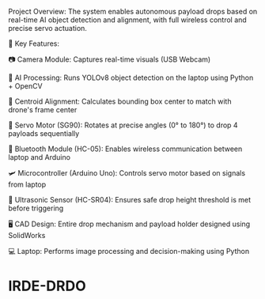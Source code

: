 Project Overview: The system enables autonomous payload drops based on real-time AI object detection and alignment, with full wireless control and precise servo actuation.

📌 Key Features:

📷 Camera Module: Captures real-time visuals (USB Webcam)

🧠 AI Processing: Runs YOLOv8 object detection on the laptop using Python + OpenCV

🎯 Centroid Alignment: Calculates bounding box center to match with drone's frame center

🔄 Servo Motor (SG90): Rotates at precise angles (0° to 180°) to drop 4 payloads sequentially

📡 Bluetooth Module (HC-05): Enables wireless communication between laptop and Arduino

🛩 Microcontroller (Arduino Uno): Controls servo motor based on signals from laptop

📏 Ultrasonic Sensor (HC-SR04): Ensures safe drop height threshold is met before triggering

🖥 CAD Design: Entire drop mechanism and payload holder designed using SolidWorks

💻 Laptop: Performs image processing and decision-making using Python
# IRDE-DRDO
